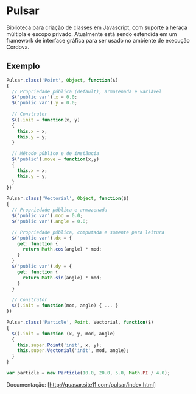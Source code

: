 # Pulsar
Biblioteca para criação de classes em Javascript, com suporte a heraça múltipla e escopo privado. Atualmente está sendo estendida em um framework de interface gráfica para ser usado no ambiente de execução Cordova.

## Exemplo
```Javascript
Pulsar.class('Point', Object, function($)
{ 
  // Propriedade pública (default), armazenada e variável
  $('public var').x = 0.0;
  $('public var').y = 0.0;
  
  // Construtor
  $().init = function(x, y)
  {
    this.x = x;
    this.y = y;
  }

  // Método público e de instância
  $('public').move = function(x,y)
  {
    this.x = x;
    this.y = y;
  }
})

Pulsar.class('Vectorial', Object, function($)
{
  // Propriedade pública e armazenada
  $('public var').mod = 0.0;
  $('public var').angle = 0.0;

  // Propriedade pública, computada e somente para leitura
  $('public var').dx = {
    get: function {
      return Math.cos(angle) * mod;
    }
  }
  $('public var').dy = {
    get: function {
      return Math.sin(angle) * mod;
    }
  }

  // Construtor
  $().init = function(mod, angle) { ... }
})

Pulsar.class('Particle', Point, Vectorial, function($)
{
  $().init = function (x, y, mod, angle)
  {
    this.super.Point('init', x, y);
    this.super.Vectorial('init', mod, angle);
  }
}

var particle = new Particle(10.0, 20.0, 5.0, Math.PI / 4.0);
```
Documentação: [http://quasar.site11.com/pulsar/index.html]
